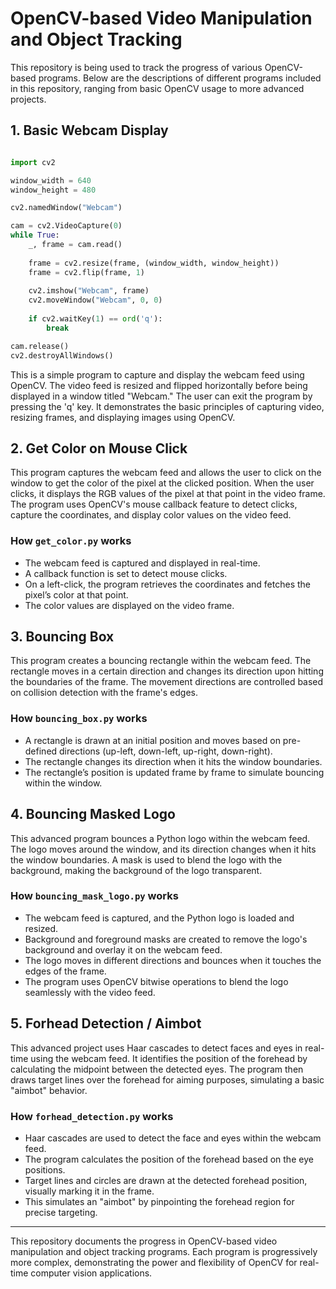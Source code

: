 # OpenCV-based Video Manipulation and Object Tracking

This repository is being used to track the progress of various OpenCV-based programs. Below are the descriptions of different programs included in this repository, ranging from basic OpenCV usage to more advanced projects.

## 1. Basic Webcam Display

```python

import cv2

window_width = 640
window_height = 480

cv2.namedWindow("Webcam")

cam = cv2.VideoCapture(0)
while True:
    _, frame = cam.read()
    
    frame = cv2.resize(frame, (window_width, window_height))
    frame = cv2.flip(frame, 1)
    
    cv2.imshow("Webcam", frame)
    cv2.moveWindow("Webcam", 0, 0)
    
    if cv2.waitKey(1) == ord('q'):
        break

cam.release()
cv2.destroyAllWindows()

```

This is a simple program to capture and display the webcam feed using OpenCV. The video feed is resized and flipped horizontally before being displayed in a window titled "Webcam." The user can exit the program by pressing the 'q' key. It demonstrates the basic principles of capturing video, resizing frames, and displaying images using OpenCV.

## 2. Get Color on Mouse Click

This program captures the webcam feed and allows the user to click on the window to get the color of the pixel at the clicked position. When the user clicks, it displays the RGB values of the pixel at that point in the video frame. The program uses OpenCV's mouse callback feature to detect clicks, capture the coordinates, and display color values on the video feed.

### How `get_color.py` works

- The webcam feed is captured and displayed in real-time.
- A callback function is set to detect mouse clicks.
- On a left-click, the program retrieves the coordinates and fetches the pixel’s color at that point.
- The color values are displayed on the video frame.

## 3. Bouncing Box

This program creates a bouncing rectangle within the webcam feed. The rectangle moves in a certain direction and changes its direction upon hitting the boundaries of the frame. The movement directions are controlled based on collision detection with the frame's edges.

### How `bouncing_box.py` works

- A rectangle is drawn at an initial position and moves based on pre-defined directions (up-left, down-left, up-right, down-right).
- The rectangle changes its direction when it hits the window boundaries.
- The rectangle’s position is updated frame by frame to simulate bouncing within the window.

## 4. Bouncing Masked Logo

This advanced program bounces a Python logo within the webcam feed. The logo moves around the window, and its direction changes when it hits the window boundaries. A mask is used to blend the logo with the background, making the background of the logo transparent.

### How `bouncing_mask_logo.py` works

- The webcam feed is captured, and the Python logo is loaded and resized.
- Background and foreground masks are created to remove the logo's background and overlay it on the webcam feed.
- The logo moves in different directions and bounces when it touches the edges of the frame.
- The program uses OpenCV bitwise operations to blend the logo seamlessly with the video feed.

## 5. Forhead Detection / Aimbot

This advanced project uses Haar cascades to detect faces and eyes in real-time using the webcam feed. It identifies the position of the forehead by calculating the midpoint between the detected eyes. The program then draws target lines over the forehead for aiming purposes, simulating a basic "aimbot" behavior.

### How `forhead_detection.py` works

- Haar cascades are used to detect the face and eyes within the webcam feed.
- The program calculates the position of the forehead based on the eye positions.
- Target lines and circles are drawn at the detected forehead position, visually marking it in the frame.
- This simulates an "aimbot" by pinpointing the forehead region for precise targeting.

---

This repository documents the progress in OpenCV-based video manipulation and object tracking programs. Each program is progressively more complex, demonstrating the power and flexibility of OpenCV for real-time computer vision applications.
